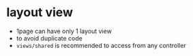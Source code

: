 # layout view

- 1page can have only 1 layout view
- to avoid duplicate code
- `views/shared` is recommended to access from any controller
